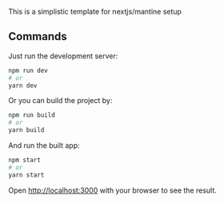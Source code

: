 This is a simplistic template for nextjs/mantine setup

## Commands

Just run the development server:

```bash
npm run dev
# or
yarn dev
```

Or you can build the project by:

```bash
npm run build
# or
yarn build
```

And run the built app:

```bash
npm start
# or
yarn start
```

Open [http://localhost:3000](http://localhost:3000) with your browser to see the result.

